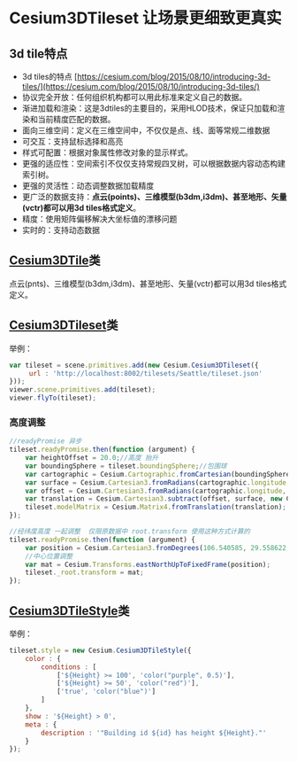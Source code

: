 # Cesium3DTileset 让场景更细致更真实

## 3d tile特点

- 3d tiles的特点 [https://cesium.com/blog/2015/08/10/introducing-3d-tiles/](https://cesium.com/blog/2015/08/10/introducing-3d-tiles/)
- 协议完全开放：任何组织机构都可以用此标准来定义自己的数据。
- 渐进加载和渲染：这是3dtiles的主要目的，采用HLOD技术，保证只加载和渲染和当前精度匹配的数据。
- 面向三维空间：定义在三维空间中，不仅仅是点、线、面等常规二维数据
- 可交互：支持鼠标选择和高亮
- 样式可配置：根据对象属性修改对象的显示样式。
- 更强的适应性：空间索引不仅仅支持常规四叉树，可以根据数据内容动态构建索引树。
- 更强的灵活性：动态调整数据加载精度
- 更广泛的数据支持：**点云(points)、三维模型(b3dm,i3dm)、甚至地形、矢量(vctr)都可以用3d tiles格式定义**。
- 精度：使用矩阵偏移解决大坐标值的漂移问题
- 实时的：支持动态数据

## [Cesium3DTile](https://cesium.com/docs/cesiumjs-ref-doc/Cesium3DTile.html)类

点云(pnts)、三维模型(b3dm,i3dm)、甚至地形、矢量(vctr)都可以用3d tiles格式定义。

## [Cesium3DTileset](https://cesium.com/docs/cesiumjs-ref-doc/Cesium3DTileset.html)类

举例：

``` js
var tileset = scene.primitives.add(new Cesium.Cesium3DTileset({
     url : 'http://localhost:8002/tilesets/Seattle/tileset.json'
}));
viewer.scene.primitives.add(tileset);
viewer.flyTo(tileset);
```

### 高度调整

``` js
//readyPromise 异步
tileset.readyPromise.then(function (argument) {
    var heightOffset = 20.0;//高度 抬升
    var boundingSphere = tileset.boundingSphere;//包围球
    var cartographic = Cesium.Cartographic.fromCartesian(boundingSphere.center);//包围求中心点
    var surface = Cesium.Cartesian3.fromRadians(cartographic.longitude, cartographic.latitude, 0.0);//地表
    var offset = Cesium.Cartesian3.fromRadians(cartographic.longitude, cartographic.latitude, heightOffset);//沿Z轴抬升 heightOffset
    var translation = Cesium.Cartesian3.subtract(offset, surface, new Cesium.Cartesian3());
    tileset.modelMatrix = Cesium.Matrix4.fromTranslation(translation);
});
```

``` js
//经纬度高度 一起调整  仅限原数据中 root.transform 使用这种方式计算的
tileset.readyPromise.then(function (argument) {
    var position = Cesium.Cartesian3.fromDegrees(106.540585, 29.558622, 20);
    //中心位置调整
    var mat = Cesium.Transforms.eastNorthUpToFixedFrame(position);
    tileset._root.transform = mat;
});
```



## [Cesium3DTileStyle](https://cesium.com/docs/cesiumjs-ref-doc/Cesium3DTileStyle.html)类

举例：

``` js
tileset.style = new Cesium.Cesium3DTileStyle({
    color : {
        conditions : [
            ['${Height} >= 100', 'color("purple", 0.5)'],
            ['${Height} >= 50', 'color("red")'],
            ['true', 'color("blue")']
        ]
    },
    show : '${Height} > 0',
    meta : {
        description : '"Building id ${id} has height ${Height}."'
    }
});
```

